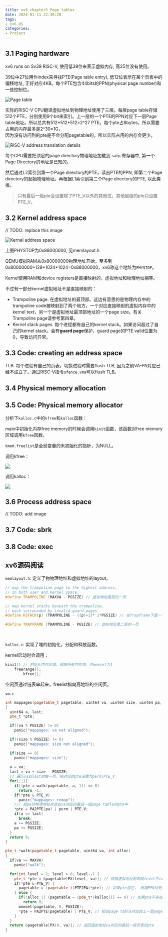 ```yaml
---
title: xv6_chapter3 Page tables
date: 2024-01-11 22:30:28
tags:
- xv6 OS
categories:
- Project
---
```


## 3.1 Paging hardware

xv6 runs on Sv39 RISC-V, 使用低39位来表示虚拟内存, 高25位没有使用。

39位中27位用作index来寻找PTE(Page table entry), 低12位表示在某个页表中的偏移地址, 正好对应4KB。每个PTE包含44bits的PPN(physical page number)和一些控制位。

![Page table](https://xyc-1316422823.cos.ap-shanghai.myqcloud.com/20240118220902.png)

实际的RISC-V CPU翻译虚拟地址到物理地址使用了三层。每层page table存储512个PTE，分别使用9个bit来索引。上一层的一个PTE的PPN对应下一层Page table地址。所以总共有512\*512\*512=2^27 PTE。每个pte占8bytes，所以需要占用的内存最多是2^30=1G，  
因为没有访问到的pte是不会分配pagetable的，所以实际占用的内存会更少。

![ RISC-V address translation details](https://xyc-1316422823.cos.ap-shanghai.myqcloud.com/20240118221141.png)

每个CPU需要把顶层的page directory物理地址加载到 `satp` 寄存器中, 第一个Page Directory的地址是已知的。

然后通过L2索引到第一个Page directory的PTE，读出PTE的PPN, 即第二个Page directory的起始物理地址。再根据L1索引到第二个Page directory的PTE, 以此类推。

> 只有最后一级pte会设置除了PTE_V以外的其他位，其他层级的pte只设置PTE_V。

## 3.2 Kernel address space

// TODO: replace this image

![Kernel address space](https://xyc-1316422823.cos.ap-shanghai.myqcloud.com/20240118224444.png)

<p class="note note-warning">上图PHYSTOP为0x88000000, 见memlayout.h</p>

QEMU模拟RAM从0x80000000物理地址开始，至多到0x80000000+128\*1024\*1024=0x88000000，xv6称这个地址为`PHYSTOP`。

Kernel使用RAM和device registers是直接映射的，虚拟地址和物理地址相等。

不过有一部分kernel虚拟地址不是直接映射的：

- Trampoline page. 在虚拟地址的最顶部。这边有意思的是物理内存中的trampoline code被映射到了两个地方，一个对应直接映射的虚拟内存中的kernel text，另一个是虚拟地址最顶部地址的一个page size。有关Trampoline page请参考第四章。
- Kernel stack pages. 每个进程都有自己的kernel stack。如果访问超过了自己的kernel stack。会有**guard page**保护，guard page的PTE valid位置为0，导致访问异常。

## 3.3 Code: creating an address space

TLB. 每个进程有自己的页表，切换进程时需要flush TLB, 因为之前VA-PA对应已经不成立了。通过RISC-V指令`sfence.vma`可以flush TLB。

## 3.4 Physical memory allocation

## 3.5 Code: Physical memory allocator

分析下`kalloc.c`中的`kfree`和`kalloc`函数：

main中初始化内存free memory的时候会调用`kinit`函数，该函数对free memory区域调用`kfree`函数。

`kmem.freelist`是全局变量的未初始化的指针，为NULL。

调用kfree：

![](https://xyc-1316422823.cos.ap-shanghai.myqcloud.com/20240125144343.png)

调用kalloc：

![](https://xyc-1316422823.cos.ap-shanghai.myqcloud.com/20240125144830.png)

## 3.6 Process address space

// TODO: add image

## 3.7 Code: sbrk

## 3.8 Code: exec

## xv6源码阅读

`memlayout.h`: 定义了物物理地址和虚拟地址的layout。

```c++
// map the trampoline page to the highest address,
// in both user and kernel space.
#define TRAMPOLINE (MAXVA - PGSIZE) // 虚拟地址最高的一页

// map kernel stacks beneath the trampoline,
// each surrounded by invalid guard pages.
#define KSTACK(p) (TRAMPOLINE - ((p)+1)* 2*PGSIZE) // 在Trapframe下面一个隔一个page

#define TRAPFRAME (TRAMPOLINE - PGSIZE) // 虚拟地址第二高的一页
```

</br>

`kalloc.c`: 实现了堆的初始化，分配和释放函数。

kernel启动时会调用：

```c++
kinit() // 初始化内存区域，释放所有内存块，并memset为1
	freerange();
		kfree();
```

空闲页通过链表串起来，freelist指向高地址的空闲页。

`vm.c`

```c++
int mappages(pagetable_t pagetable, uint64 va, uint64 size, uint64 pa, int perm)
{
  uint64 a, last;
  pte_t *pte;

  if((va % PGSIZE) != 0)
    panic("mappages: va not aligned");

  if((size % PGSIZE) != 0)
    panic("mappages: size not aligned");

  if(size == 0)
    panic("mappages: size");
  
  a = va;
  last = va + size - PGSIZE;
  // 遍历va到last的每一页，把对应的pte设置为perm|PTE_V
  for(;;){
    if((pte = walk(pagetable, a, 1)) == 0)
      return -1;
    if(*pte & PTE_V)
      panic("mappages: remap");
    /// 把pa的物理地址存放在va对应的最后一级page table的pte中
    *pte = PA2PTE(pa) | perm | PTE_V;
    if(a == last)
      break;
    a += PGSIZE;
    pa += PGSIZE;
  }
  return 0;
}

pte_t *walk(pagetable_t pagetable, uint64 va, int alloc)
{
  if(va >= MAXVA)
    panic("walk");

  for(int level = 2; level > 0; level--) {
    pte_t *pte = &pagetable[PX(level, va)]; // 根据虚拟地址前两段level中index, 找到对应page table中的pte
    if(*pte & PTE_V) {
      pagetable = (pagetable_t)PTE2PA(*pte); // 如果pte存在， 根据PPN找到下一级page table地址
    } else {
      if(!alloc || (pagetable = (pde_t*)kalloc()) == 0) // 如果pte不存在， 则分配新的4K大小page table
        return 0;
      memset(pagetable, 0, PGSIZE);
      *pte = PA2PTE(pagetable) | PTE_V; // 把该page table对应的上一层page table的pte valid
    }
  }
  return &pagetable[PX(0, va)]; // 返回虚拟地址va对应的最后一级页表的pte
}
```
